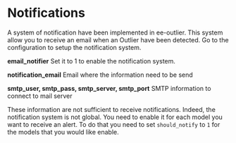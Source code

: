 # Notifications

A system of notification have been implemented in ee-outlier. This system allow you to receive an email when an Outlier have been detected.  Go to the configuration to setup the notification system.

**email_notifier**
Set it to 1 to enable the notification system.

**notification_email**
Email where the information need to be send

**smtp_user, smtp_pass, smtp_server, smtp_port**
SMTP information to connect to mail server


These information are not sufficient to receive notifications.  Indeed, the notification system is not global. You need to enable it for each model you want to receive an alert.
To do that you need to set `should_notify` to `1` for the models that you would like enable.

